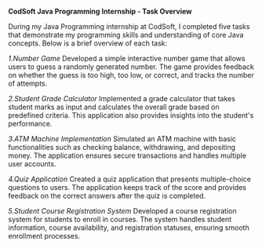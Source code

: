 **CodSoft Java Programming Internship - Task Overview**

During my Java Programming internship at CodSoft, I completed five tasks that demonstrate my programming skills and understanding of core Java concepts. Below is a brief overview of each task:

_1.Number Game_
Developed a simple interactive number game that allows users to guess a randomly generated number. The game provides feedback on whether the guess is too high, too low, or correct, and tracks the number of attempts.

_2.Student Grade Calculator_
Implemented a grade calculator that takes student marks as input and calculates the overall grade based on predefined criteria. This application also provides insights into the student's performance.

_3.ATM Machine Implementation_
Simulated an ATM machine with basic functionalities such as checking balance, withdrawing, and depositing money. The application ensures secure transactions and handles multiple user accounts.

_4.Quiz Application_
Created a quiz application that presents multiple-choice questions to users. The application keeps track of the score and provides feedback on the correct answers after the quiz is completed.

_5.Student Course Registration System_
Developed a course registration system for students to enroll in courses. The system handles student information, course availability, and registration statuses, ensuring smooth enrollment processes.
